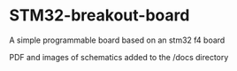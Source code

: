 # STM32-breakout-board
A simple programmable board based on an stm32 f4 board

PDF and images of schematics added to the /docs directory
